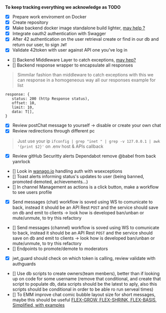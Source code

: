 **To keep tracking everything we acknowledge as TODO**
- [x] Prepare work enviroment on Docker
- [x] Create repository
- [x] Make backend docker image standalone build lighter, [may help ?](https://www.youtube.com/watch?v=JsgdvPMMdGA)
- [x] Integrate oauth2 authentication with Swagger
- [x] After 42 authentication on the user retrieval create or find in our db and return our user, to sign `JWT`
- [x] Validate 42token with user against API one you've log in
- [] Backend Middleware Layer to catch exceptions, [may hep?](https://medium.com/yavar/how-to-handle-prisma-client-errors-with-nestjs-ac81fb368c0f)
- [] Backend response wrapper to encapsulate all responses
> Simmilar fashion than middleware to catch exceptions with this we can response in a homogeneous way all our responses example for list
 ~~~
response: { 
    status: 200 (http Response status),
    offset: 10,
    limit: 10,
    data: T[],
}
~~~
- [x] Review postChat message to yourself -> disable or create your own chat
- [x] Review redirections through different pc
> Just use your ip `ifconfig | grep "inet " | grep -v 127.0.0.1 | awk '{print $2}'` on .env host & APIs callback
- [x] Review gitHub Securitty alerts Dependabot remove @babel from back yanrlock
- [] Look in [wanago.io](https://wanago.io/2021/01/25/api-nestjs-chat-websockets/) handling auth with wsexceptions
- [] Toast alerts informing status's updates to user (being banned, promoted demoted, achievements...)
- [] In channel Management as actions is a click button, make a workflow to see users profile
- [x] Send messages (chat) workflow is soved using WS to comunicate to back, instead it should be an API Rest `POST` and the service should save on db and emit to clients -> look how is developed ban/unban or mute/unmute, to try this refactory
- [] Send messages (channel) workflow is soved using WS to comunicate to back, instead it should be an API Rest `POST` and the service should save on db and emit to clients -> look how is developed ban/unban or mute/unmute, to try this refactory
- [] Endpoints to promote/demote to moderators
- [x] jwt_guard should check on which token is calling, review validate with authguards
- [] Use db scripts to create owners(team menbers), better than if looking up on code for some username (remove that conditional, and create that script to populate db, data scripts should be the latest to aply, also this scripts should be conditional in order to be able ro run serveal times)
- [] To EMM improve chat comic bubble layout size for short messages, maybe this should be useful [FLEX-GROW, FLEX-SHRINK, FLEX-BASIS, Simplified, with examples](https://www.youtube.com/watch?v=XpKc-REVwTs) 